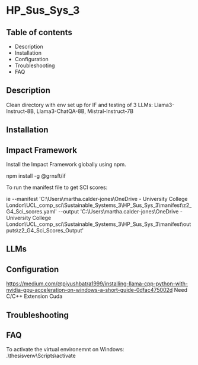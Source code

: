 # HP_Sus_Sys_3

##  Table of contents

- Description
- Installation
- Configuration
- Troubleshooting
- FAQ

## Description
Clean directory with env set up for IF and testing of 3 LLMs: Llama3-Instruct-8B, Llama3-ChatQA-8B, Mistral-Instruct-7B

## Installation
## Impact Framework
Install the Impact Framework globally using npm.

npm install -g @grnsft/if

To run the manifest file to get SCI scores: 

ie --manifest 'C:\Users\martha.calder-jones\OneDrive - University College London\UCL_comp_sci\Sustainable_Systems_3\HP_Sus_Sys_3\manifest\z2_G4_Sci_scores.yaml' --output 'C:\Users\martha.calder-jones\OneDrive - University College London\UCL_comp_sci\Sustainable_Systems_3\HP_Sus_Sys_3\manifest\outputs\z2_G4_Sci_Scores_Output'

## LLMs

## Configuration
https://medium.com/@piyushbatra1999/installing-llama-cpp-python-with-nvidia-gpu-acceleration-on-windows-a-short-guide-0dfac475002d
Need C/C++ Extension
Cuda

## Troubleshooting

## FAQ


To activate the virtual environemnt on Windows: .\thesisvenv\Scripts\activate
